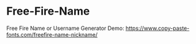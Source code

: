 # Free-Fire-Name
Free Fire Name or Username Generator
Demo:
https://www.copy-paste-fonts.com/freefire-name-nickname/
